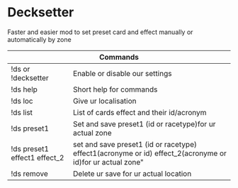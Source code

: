 # Decksetter

Faster and easier mod to set preset card and effect manually or automatically by zone

<table>
    <thead>
        <tr>
            <th colspan="2">Commands</th>
        </tr>
    </thead>
    <tbody>
        <tr>
            <td>!ds or !decksetter</td>
            <td>Enable or disable our settings</td>
        </tr>
        <tr>
            <td>!ds help</td>
            <td>Short help for commands</td>
        </tr>
        <tr>
            <td>!ds loc</td>
            <td>Give ur localisation</td>
        </tr>
        <tr>
            <td>!ds list</td>
            <td>List of cards effect and their id/acronym</td>
        </tr>
        <tr>
            <td>!ds preset1</td>
            <td>Set and save preset1 (id or racetype)for ur actual zone</td>
        </tr>
        <tr>
            <td>!ds preset1 effect1 effect_2</td>
            <td>set and save preset1 (id or racetype) effect1(acronyme or id) effect_2(acronyme or id)for ur actual zone"</td>
        </tr>
        <tr>
            <td>!ds remove</td>
            <td>Delete ur save for ur actual location</td>
        </tr>
    </tbody>
</table>
